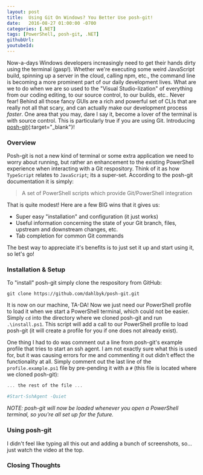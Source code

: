 ```yaml
---
layout: post
title:  Using Git On Windows? You Better Use posh-git!
date:   2016-08-27 01:00:00 -0700
categories: [.NET]
tags: [PowerShell, posh-git, .NET]
githubUrl: 
youtubeId:
---
```


Now-a-days Windows developers increasingly need to get their hands dirty using the terminal (gasp!). Whether we're executing some weird JavaScript build, spinning up a server in the cloud, calling npm, etc., the command line is becoming a more prominent part of our daily development lives. What are we to do when we are so used to the "Visual Studio-lization" of everything from our coding editing, to our source control, to our builds, etc.. Never fear! Behind all those fancy GUIs are a rich and powerful set of CLIs that are really not all that scary, and can actually make our development process _faster_. One area that you may, dare I say it, become a lover of the terminal is with source control. This is particularly true if you are using Git. Introducing [posh-git](https://github.com/dahlbyk/posh-git){:target="_blank"}!

### Overview

Posh-git is not a new kind of terminal or some extra application we need to worry about running, but rather an enhancement to the existing PowerShell experience when interacting with a Git respository. Think of it as how `TypeScript` relates to `JavaScript`; its a super-set. According to the posh-git documentation it is simply:

> A set of PowerShell scripts which provide Git/PowerShell integration

That is quite modest! Here are a few BIG wins that it gives us:

- Super easy "installation" and configuration (it just works)
- Useful information concerning the state of your Git branch, files, upstream and downstream changes, etc.
- Tab completion for common Git commands

The best way to appreciate it's benefits is to just set it up and start using it, so let's go!

### Installation & Setup

To "install" posh-git simply clone the respository from GitHub:

```
git clone https://github.com/dahlbyk/posh-git.git
```

It is now on our machine, TA-DA! Now we just need our PowerShell profile to load it when we start a PowerShell terminal, which could not be easier. Simply `cd` into the directory where we cloned posh-git and run `.\install.ps1`. This script will add a call to our PowerShell profile to load posh-git (it will create a profile for you if one does not already exist). 

One thing I had to do was comment out a line from posh-git's example profile that tries to start an ssh agent. I am not exactly sure what this is used for, but it was causing errors for me and commenting it out didn't effect the functionality at all. Simply comment out the last line of the `profile.example.ps1` file by pre-pending it with a `#` (this file is located where we cloned posh-git):

```powershell
... the rest of the file ...

#Start-SshAgent -Quiet
``` 

_NOTE: posh-git will now be loaded whenever you open a PowerShell terminal, so you're all set up for the future._

### Using posh-git

I didn't feel like typing all this out and adding a bunch of screenshots, so... just watch the video at the top.

### Closing Thoughts